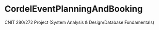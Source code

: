 # CordelEventPlanningAndBooking
CNIT 280/272 Project (System Analysis &amp; Design/Database Fundamentals)

